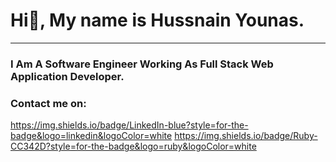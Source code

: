 # Hi👋, My name is Hussnain Younas.
___
### I Am A Software Engineer Working As Full Stack Web Application Developer.
### Contact me on:
https://img.shields.io/badge/LinkedIn-blue?style=for-the-badge&logo=linkedin&logoColor=white
https://img.shields.io/badge/Ruby-CC342D?style=for-the-badge&logo=ruby&logoColor=white
